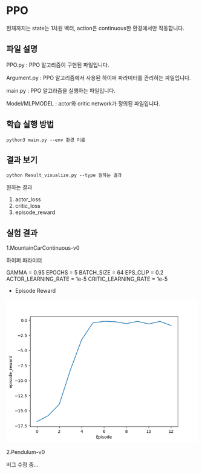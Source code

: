 # PPO

현재까지는 state는 1차원 벡터, action은 continuous한 환경에서만 작동합니다.

## 파일 설명 

PPO.py : PPO 알고리즘이 구현된 파일입니다.

Argument.py : PPO 알고리즘에서 사용된 하이퍼 파라미터를 관리하는 파일입니다.

main.py : PPO 알고라즘을 실행하는 파일입니다.

Model/MLPMODEL : actor와 critic network가 정의된 파일입니다.

## 학습 실행 방법

```
python3 main.py --env 환경 이름
```

## 결과 보기

```
python Result_visualize.py --type 원하는 결과
```
원하는 결과

1. actor_loss
2. critic_loss
3. episode_reward


## 실험 결과

1.MountainCarContinuous-v0

하이퍼 파라미터

GAMMA = 0.95
EPOCHS = 5
BATCH_SIZE = 64
EPS_CLIP = 0.2
ACTOR_LEARNING_RATE = 1e-5
CRITIC_LEARNING_RATE = 1e-5

- Episode Reward
<img src = "Result/ episode_reward.png">

2.Pendulum-v0

버그 수정 중...


